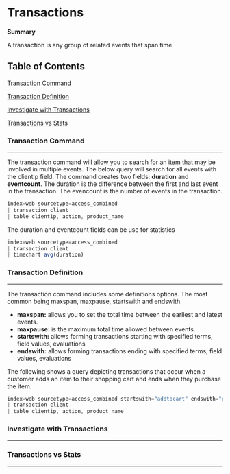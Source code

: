 # Transactions

**Summary**

A transaction is any group of related events that span time

## Table of Contents

[Transaction Command](#transaction-command)

[Transaction Definition](#transaction-definition)

[Investigate with Transactions](#investigate-with-transactions)

[Transactions vs Stats](#transcations-vs-stats)





### Transaction Command
------------


The transaction command will allow you to search for an item that may be involved in multiple events.
The below query will search for all events with the clientip field. The command creates two fields: **duration** and **eventcount**.
The duration is the difference between the first and last event in the transaction. The evencount is the number of events in the transaction.

```JavaScript
index=web sourcetype=access_combined 
| transaction client 
| table clientip, action, product_name
```

The duration and eventcount fields can be use for statistics
```JavaScript
index=web sourcetype=access_combined 
| transaction client 
| timechart avg(duration)
```


### Transaction Definition
------------

The transaction command includes some definitions options. The most common being maxspan, maxpause, startswith and endswith.

- **maxspan:**  allows you to set the total time between the earliest and latest events.
- **maxpause:**  is the maximum total time allowed between events. 
- **startswith:**  allows forming transactions starting with specified terms, field values, evaluations
- **endswith:** allows forming transactions ending with specified terms, field values, evaluations

The following shows a query depicting transactions that occur when a customer adds an item to their shopping cart and ends
when they purchase the item.

```JavaScript
index=web sourcetype=access_combined startswith="addtocart" endswith="purchase"
| transaction client 
| table clientip, action, product_name
```

### Investigate with Transactions
------------



### Transactions vs Stats
------------
